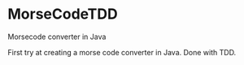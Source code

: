# MorseCodeTDD
Morsecode converter in Java

First try at creating a morse code converter in Java.
Done with TDD.
